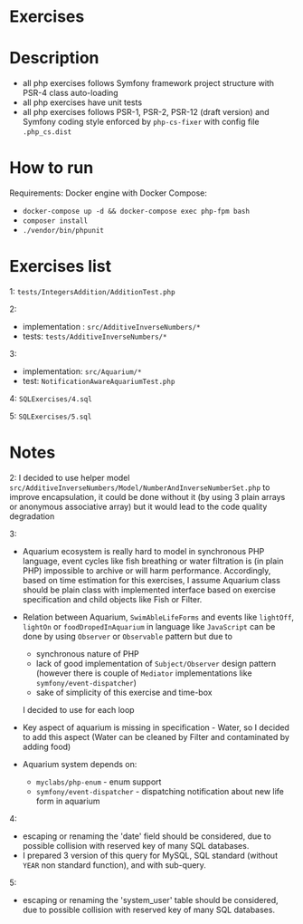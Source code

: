 Exercises
==================================

# Description #

* all php exercises follows Symfony framework project structure with PSR-4 class auto-loading
* all php exercises have unit tests
* all php exercises follows PSR-1, PSR-2, PSR-12 (draft version) and Symfony coding style 
enforced by `php-cs-fixer` with config file `.php_cs.dist`

# How to run  #

Requirements: Docker engine with Docker Compose:

* `docker-compose up -d && docker-compose exec php-fpm bash`
* `composer install`
* `./vendor/bin/phpunit`


# Exercises list #

1:  `tests/IntegersAddition/AdditionTest.php`

2: 
 * implementation : `src/AdditiveInverseNumbers/*`
 * tests: `tests/AdditiveInverseNumbers/*`

3:
 * implementation: `src/Aquarium/*`
 * test: `NotificationAwareAquariumTest.php`
 
4: `SQLExercises/4.sql`

5: `SQLExercises/5.sql`

# Notes #
2: I decided to use helper model `src/AdditiveInverseNumbers/Model/NumberAndInverseNumberSet.php` to improve encapsulation, 
it could be done without it (by using 3 plain arrays or anonymous associative array) but it would lead to the code quality degradation

3: 
* Aquarium ecosystem is really hard to model in synchronous PHP language, 
event cycles like fish breathing or water filtration is (in plain PHP) impossible to archive or will harm performance.
Accordingly, based on time estimation for this exercises, I assume Aquarium class should be plain class 
with implemented interface based on exercise specification and child objects like Fish or Filter.
* Relation between Aquarium, `SwimAbleLifeForms` and events like `lightOff`, `lightOn` or `foodDropedInAquarium` 
 in language like `JavaScript` can be done by using `Observer` or `Observable` pattern but due to 
  * synchronous nature of PHP
  * lack of good implementation of `Subject/Observer` design pattern 
  (however there is couple of `Mediator` implementations like `symfony/event-dispatcher`)
  * sake of simplicity of this exercise and time-box
  
  I decided to use for each loop
* Key aspect of aquarium is missing in specification - Water, so I decided to add this aspect 
(Water can be cleaned by Filter and contaminated by adding food)
* Aquarium system depends on:
  * `myclabs/php-enum` - enum support
  * `symfony/event-dispatcher` - dispatching notification about new life form in aquarium
  
4:
* escaping or renaming the 'date' field should be considered, due to possible collision with reserved key of many SQL databases.
* I prepared 3 version of this query for MySQL, SQL standard (without `YEAR` non standard function), and with sub-query.

5:
* escaping or renaming the 'system_user' table should be considered, due to possible collision with reserved key of many SQL databases.